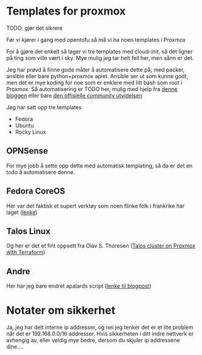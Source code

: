 # Templates for proxmox

TODO: gjør det sikrere

Før vi kjører i gang med opentofu så må vi ha noen templates i Proxmox

For å gjøre det enkelt så lager vi tre templates med cloud-init, så det ligner på ting som ville vært i sky. Mye mulig jeg tar helt feil her, men sånn er det.

Jeg har prøvd å finne gode måter å automatisere dette på, med packer, ansible eller bare python+proxmox apiet. Ansible ser ut som kunne godt, men det er mye koding for noe som er enklere med litt bash som root i Proxmox. Så automatisering er TODO her, mulig med hjelp fra [denne bloggen](https://homelabing.fr/how-to-automate-proxmox-ve-using-ansible/) eller bare [den offisielle community utvidelsen](https://docs.ansible.com/ansible/latest/collections/community/general/proxmox_module.html)

Jeg har satt opp tre templates

- Fedora
- Ubuntu
- Rocky Linux

## OPNSense

For mye jobb å sette opp dette med automatisk templating, så da er det en todo å automatisere denne.

## Fedora CoreOS

Her var det faktisk et supert verktøy som noen flinke folk i frankrike har laget ([lenke](https://wiki.geco-it.net/public:pve_fcos))

## Talos Linux

Og her er det et fint oppsett fra Olav S. Thoresen ([Talos cluster on Proxmox with Terraform](https://olav.ninja/talos-cluster-on-proxmox-with-terraform))

## Andre

Her har jeg bare endret apalards script ([lenke til blogpost](https://www.apalrd.net/posts/2023/pve_cloud/))

# Notater om sikkerhet

Ja, jeg har delt interne ip addresser, og nei jeg tenker det er et lite problem når det er 192.168.0.0/16 addresser. Hvis sikkerheten i ditt indre nettverk er avhengig av, eller veldig mye bedre, dersom du skjuler ip addressene dine....
